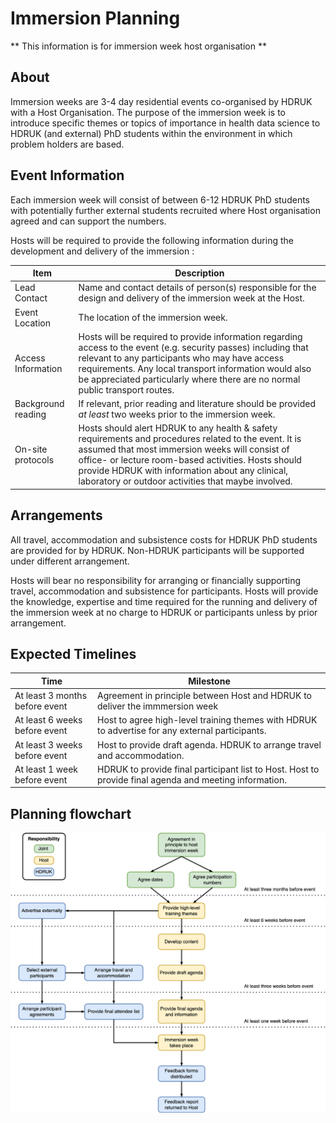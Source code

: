 # Immersion Planning

** This information is for immersion week host organisation **

## About

Immersion weeks are 3-4 day residential events co-organised by HDRUK with a Host Organisation. The purpose of the immersion week is to introduce specific themes or topics of importance in health data science to HDRUK (and external) PhD students within the environment in which problem holders are based.

## Event Information

Each immersion week will consist of between 6-12 HDRUK PhD students with potentially further external students recruited where Host organisation agreed and can support the numbers.

Hosts will be required to provide the following information during the development and delivery of the immersion :

|Item|Description|
|---|---|
|Lead Contact|Name and contact details of person(s) responsible for the design and delivery of the immersion week at the Host.|
|Event Location|The location of the immersion week.|
|Access Information|Hosts will be required to provide information regarding access to the event (e.g. security passes) including that relevant to any participants who may have access requirements. Any local transport information would also be appreciated particularly where there are no normal public transport routes. |
|Background reading|If relevant, prior reading and literature should be provided *at least* two weeks prior to the immersion week.|
|On-site protocols|Hosts should alert HDRUK to any health & safety requirements and procedures related to the event. It is assumed that most immersion weeks will consist of office- or lecture room-based activities. Hosts should provide HDRUK with information about any clinical, laboratory or outdoor activities that maybe involved.|

## Arrangements

All travel, accommodation and subsistence costs for HDRUK PhD students are provided for by HDRUK. Non-HDRUK participants will be supported under different arrangement. 

Hosts will bear no responsibility for arranging or financially supporting travel, accommodation and subsistence for participants. Hosts will provide the knowledge, expertise and time required for the running and delivery of the immersion week at no charge to HDRUK or participants unless by prior arrangement. 

## Expected Timelines

|Time|Milestone|
|---|---|
|At least 3 months before event | Agreement in principle between Host and HDRUK to deliver the immmersion week |
|At least 6 weeks before event | Host to agree high-level training themes with HDRUK to advertise for any external participants. |
|At least 3 weeks before event| Host to provide draft agenda. HDRUK to arrange travel and accommodation.|
|At least 1 week before event| HDRUK to provide final participant list to Host. Host to provide final agenda and meeting information. |

## Planning flowchart

![Immersion Planning Diagram](../images/immersions-planning.png)
